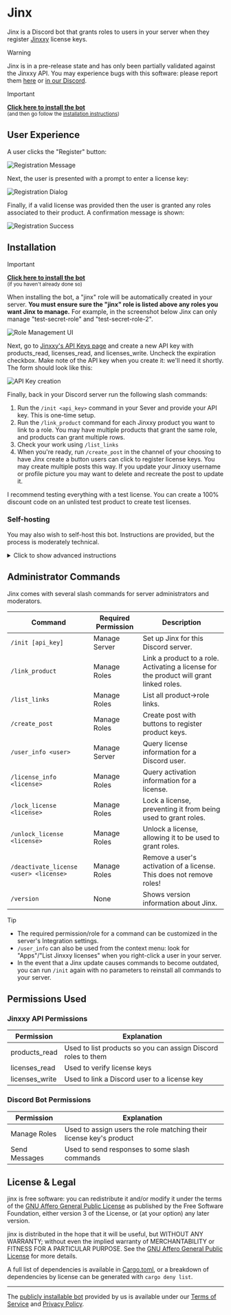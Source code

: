 # Jinx

Jinx is a Discord bot that grants roles to users in your server when they register [Jinxxy](https://jinxxy.com/)
license keys.

<!-- For support, [open an issue][issues] or [join our Discord][discord].-->

> [!WARNING]
> Jinx is in a pre-release state and has only been partially validated against the Jinxxy API.
> You may experience bugs with this software: please report them [here][issues] or [in our Discord][discord].

> [!IMPORTANT]
> **[Click here to install the bot][bot install]**  
> <small>(and then go follow the [installation instructions](#installation))</small>

## User Experience

A user clicks the "Register" button:

![Registration Message](docs/register_message.png)

Next, the user is presented with a prompt to enter a license key:

![Registration Dialog](docs/register_modal.png)

Finally, if a valid license was provided then the user is granted any roles associated to their product. A confirmation
message is shown:

![Registration Success](docs/register_success.png)

## Installation

> [!IMPORTANT]
> **[Click here to install the bot][bot install]**  
> <small>(if you haven't already done so)</small>

When installing the bot, a "jinx" role will be automatically created in your server.
**You must ensure sure the "jinx" role is listed above any roles you want Jinx to manage.**
For example, in the screenshot below Jinx can only manage "test-secret-role" and "test-secret-role-2".

![Role Management UI](docs/manage_roles.png)

Next, go to [Jinxxy's API Keys page](https://jinxxy.com/my/dashboard/settings/api-keys) and create a new
API key with products_read, licenses_read, and licenses_write. Uncheck the expiration checkbox. Make note of the API
key when you create it: we'll need it shortly. The form should look like this:

![API Key creation](docs/create_api_key.png)

Finally, back in your Discord server run the following slash commands:

1. Run the `/init <api_key>` command in your Sever and provide your API key. This is one-time setup.
2. Run the `/link_product` command for each Jinxxy product you want to link to a role. You may have multiple products
   that grant the same role, and products can grant multiple rows.
3. Check your work using `/list_links`
4. When you're ready, run `/create_post` in the channel of your choosing to have Jinx create a button users can click to
   register license keys. You may create multiple posts this way. If you update your Jinxxy username or profile picture
   you may want to delete and recreate the post to update it.

I recommend testing everything with a test license. You can create a 100% discount code on an unlisted test product to
create test licenses.

### Self-hosting

You may also wish to self-host this bot. Instructions are provided, but the process is moderately technical.

<details>
<summary>Click to show advanced instructions</summary>

> [!NOTE]
> Jinx stores all of its data in a sqlite database in the working directory named `jinx.sqlite`. You should try not to
> lose this file, but because license activations are stored remotely in Jinxxy, local database loss is not catastrophic.

1. [Create a new Discord App](https://discord.com/developers/applications)
2. Record your bot's API token. You can reset this in the "Bot" tab if you lose it.
3. In the "Installation" tab, check the User and Guild checkboxes and set Install Link to "None"
4. In the "Bot" tab, uncheck the "Public Bot" checkbox.
5. In the "OAuth2" tab, check "application.commands", "bot", "Manage Roles", "Send Messages", and
   "Send Messages in Threads", set the Integration Type to "Guild", then copy the link. Use this link to add the bot to
   servers.
6. Clone this project
7. [Install Rust](https://www.rust-lang.org/tools/install)
8. Run `cargo install --path .` to build the project and install the `jinx` command.
9. To perform one-time setup, run `jinx init <DISCORD_TOKEN>` or `DISCORD_TOKEN=<DISCORD_TOKEN> jinx init` (the second
   option is more secure from process list snooping).
10. Finally, run `jinx`
11. You can exit Jinx by sending the process a SIGINT/SIGTERM/Ctrl+C, or by using the `/exit` command in a DM with the
    bot.

> [!WARNING]
> Avoid running multiple instances of the bot. It is not designed to work with multiple instances running.

Optionally, to gain access to special owner commands `/stats` and `/exit`, do the following:
1. In your terminal, add yourself as a bot owner with `jinx owner add <DISCORD_USER_ID>`. You may do this while the bot
   is running!
2. In your Discord server, run `/init install_owner_commands`. You may undo this later with
   `/init uninstall_owner_commands`.

</details>

## Administrator Commands

Jinx comes with several slash commands for server administrators and moderators.

| Command                                | Required Permission | Description                                                                             |
|----------------------------------------|---------------------|-----------------------------------------------------------------------------------------|
| `/init [api_key]`                      | Manage Server       | Set up Jinx for this Discord server.                                                    |
| `/link_product`                        | Manage Roles        | Link a product to a role. Activating a license for the product will grant linked roles. |
| `/list_links`                          | Manage Roles        | List all product→role links.                                                            |
| `/create_post`                         | Manage Roles        | Create post with buttons to register product keys.                                      |
| `/user_info <user>`                    | Manage Server       | Query license information for a Discord user.                                           |
| `/license_info <license>`              | Manage Roles        | Query activation information for a license.                                             |
| `/lock_license <license>`              | Manage Roles        | Lock a license, preventing it from being used to grant roles.                           |
| `/unlock_license <license>`            | Manage Roles        | Unlock a license, allowing it to be used to grant roles.                                |
| `/deactivate_license <user> <license>` | Manage Roles        | Remove a user's activation of a license. This does not remove roles!                    |
| `/version`                             | None                | Shows version information about Jinx.                                                   |

> [!TIP]
> - The required permission/role for a command can be customized in the server's Integration settings.
> - `/user_info` can also be used from the context menu: look for "Apps"/"List Jinxxy licenses" when you right-click a
>   user in your server.
> - In the event that a Jinx update causes commands to become outdated, you can run `/init` again with no parameters to reinstall all
>   commands to your server.

## Permissions Used

### Jinxxy API Permissions

| Permission     | Explanation                                                   |
|----------------|---------------------------------------------------------------|
| products_read  | Used to list products so you can assign Discord roles to them |
| licenses_read  | Used to verify license keys                                   |
| licenses_write | Used to link a Discord user to a license key                  |

### Discord Bot Permissions

| Permission    | Explanation                                                        |
|---------------|--------------------------------------------------------------------|
| Manage Roles  | Used to assign users the role matching their license key's product |
| Send Messages | Used to send responses to some slash commands                      |

## License & Legal

jinx is free software: you can redistribute it and/or modify it under the terms of the
[GNU Affero General Public License](LICENSE) as published by the Free Software Foundation, either version 3 of the
License, or (at your option) any later version.

jinx is distributed in the hope that it will be useful, but WITHOUT ANY WARRANTY; without even the implied warranty of
MERCHANTABILITY or FITNESS FOR A PARTICULAR PURPOSE. See the [GNU Affero General Public License](LICENSE) for more
details.

A full list of dependencies is available in [Cargo.toml](Cargo.toml), or a breakdown of dependencies by license can be
generated with `cargo deny list`.

---

The [publicly installable bot][bot install] provided by us is available under our [Terms of Service](TERMS.md) and [Privacy Policy](PRIVACY.md).

[bot install]: https://discord.com/oauth2/authorize?client_id=1270708639145001052
[discord]: https://discord.gg/aKkA6m26f9
[issues]: https://github.com/zkxs/jinx/issues
